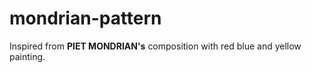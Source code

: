 # mondrian-pattern
Inspired from **PIET MONDRIAN's** composition with red blue and yellow painting.
